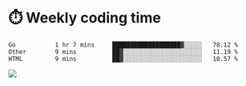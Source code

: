 
# :stopwatch: Weekly coding time 
<!--START_SECTION:waka-->
```text
Go           1 hr 7 mins     ███████████████████▓░░░░░   78.12 % 
Other        9 mins          ██▓░░░░░░░░░░░░░░░░░░░░░░   11.19 % 
HTML         9 mins          ██▓░░░░░░░░░░░░░░░░░░░░░░   10.57 % 
```
<!--END_SECTION:waka-->


<p> <img src="https://github-readme-stats.vercel.app/api?username=cozgerest&show_icons=true&hide_border=false" />  </p>


